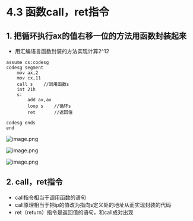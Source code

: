 # 4.3 函数call，ret指令

## 1. 把循环执行ax的值右移一位的方法用函数封装起来
- 用汇编语言函数封装的方法实现计算2^12

```
assume cs:codesg
codesg segment
    mov ax,2
    mov cx,11
    call s    //调用函数s
    int 21h
    s:
        add ax,ax
        loop s    //循环s
        ret       //返回值
	
codesg ends
end
```


![image.png](https://p9-juejin.byteimg.com/tos-cn-i-k3u1fbpfcp/e6856520a0a44219ac0a1ea3fb7bc998~tplv-k3u1fbpfcp-jj-mark:0:0:0:0:q75.image#?w=336&h=459&s=52480&e=png&b=ffffff)


![image.png](https://p9-juejin.byteimg.com/tos-cn-i-k3u1fbpfcp/1912510aff72432e9fce713bf577de97~tplv-k3u1fbpfcp-jj-mark:0:0:0:0:q75.image#?w=1024&h=640&s=97882&e=png&b=010101)

![image.png](https://p6-juejin.byteimg.com/tos-cn-i-k3u1fbpfcp/16407f6884f64bcbb97e8b1e17a78a6d~tplv-k3u1fbpfcp-jj-mark:0:0:0:0:q75.image#?w=588&h=417&s=54155&e=png&b=020202)

## 2. call，ret指令
- call指令相当于调用函数的语句
- call原理相当于把ip的值改为指向s定义处的地址从而实现封装的代码
- ret（return）指令是返回值的语句，和call成对出现